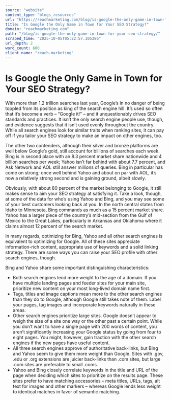 ```yaml
---
source: "website"
content_type: "blogs_resources"
url: "https://reachmarketing.com/blog/is-google-the-only-game-in-town-for-your-seo-strategy/"
title: "Is Google the Only Game in Town for Your SEO Strategy?"
domain: "reachmarketing.com"
path: "/blog/is-google-the-only-game-in-town-for-your-seo-strategy/"
scraped_time: "2025-10-05T05:22:57.105386"
url_depth: 2
word_count: 600
client_name: "reach-marketing"
---
```


# Is Google the Only Game in Town for Your SEO Strategy?

With more than 1.2 trillion searches last year, Google’s in no danger of being toppled from its position as king of the search engine hill. It’s used so often that it’s become a verb – “Google it!” – and it unquestionably drives SEO standards and practices. It isn’t the only search engine people use, though, and evidence suggests that it isn’t used evenly throughout the country. While all search engines look for similar traits when ranking sites, it can pay off if you tailor your SEO strategy to make an impact on other engines, too.

The other two contenders, although their silver and bronze platforms are well below Google’s gold, still account for billions of searches each week. Bing is in second place with an 8.3 percent market share nationwide and 4 billion searches per week; Yahoo isn’t far behind with about 7.7 percent, and Ask Network and AOL still answer millions of queries. Bing in particular has come on strong; once well behind Yahoo and about on par with AOL, it’s now a relatively strong second and is gaining ground, albeit slowly.

Obviously, with about 80 percent of the market belonging to Google, it still makes sense to aim your SEO strategy at satisfying it. Take a look, though, at some of the data for who’s using Yahoo and Bing, and you may see some of your best customers looking back at you. In the north central states from Idaho to Minnesota, Bing commands as much as a 15 percent market share. Yahoo has a larger piece of the country’s mid-section from the Gulf of Mexico to the Great Lakes, particularly in Arkansas and Oklahoma where it claims almost 12 percent of the search market.

In many regards, optimizing for Bing, Yahoo and all other search engines is equivalent to optimizing for Google. All of these sites appreciate information-rich content, appropriate use of keywords and a solid linking strategy. There are some ways you can raise your SEO profile with other search engines, though.

Bing and Yahoo share some important distinguishing characteristics:

- Both search engines lend more weight to the age of a domain. If you have multiple landing pages and feeder sites for your main site, prioritize new content on your most long-lived domain name first.
- Tags, titles and image captions mean more to the other search engines than they do to Google, although Google still takes note of them. Label your pages, tag images and incorporate keywords naturally in these areas.
- Other search engines prioritize large sites. Google doesn’t appear to weigh the size of a site one way or the other past a certain point. While you don’t want to have a single page with 200 words of content, you aren’t significantly increasing your Google status by going from four to eight pages. You might, however, gain traction with the other search engines if the new pages have useful content.
- All three search engines approve of authoritative back-links, but Bing and Yahoo seem to give them more weight than Google. Sites with .gov, .edu or .org extensions are juicier back-links than .com sites, but large .com sites are preferable to small .coms.
- Yahoo and Bing closely correlate keywords in the title and URL of the page when deciding which sites to prioritize on the results page. These sites prefer to have matching accessories – meta titles, URLs, tags, alt text for images and other markers – whereas Google lends less weight to identical matches in favor of semantic matching.